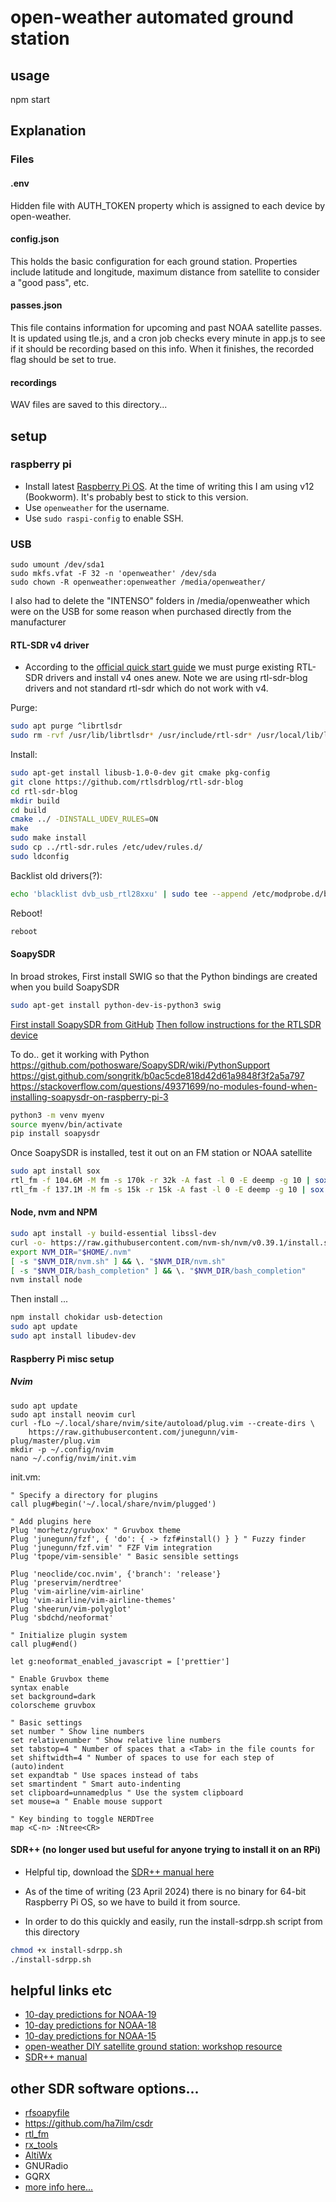 # open-weather automated ground station

## usage

npm start

## Explanation

### Files

#### .env

Hidden file with AUTH_TOKEN property which is assigned to each device by open-weather.

#### config.json

This holds the basic configuration for each ground station. Properties include latitude and longitude, maximum distance from satellite to consider a "good pass", etc.

#### passes.json

This file contains information for upcoming and past NOAA satellite passes. It is updated using tle.js, and a cron job checks every minute in app.js to see if it should be recording based on this info. When it finishes, the recorded flag should be set to true.

#### recordings

WAV files are saved to this directory...

## setup

### raspberry pi
+ Install latest [Raspberry Pi OS](https://www.raspberrypi.com/software/). At the time of writing this I am using v12 (Bookworm). It's probably best to stick to this version.
+ Use ```openweather``` for the username.
+ Use ```sudo raspi-config``` to enable SSH.

### USB
```
sudo umount /dev/sda1
sudo mkfs.vfat -F 32 -n 'openweather' /dev/sda
sudo chown -R openweather:openweather /media/openweather/
```
I also had to delete the "INTENSO" folders in /media/openweather which were on the USB for some reason when purchased directly from the manufacturer

#### RTL-SDR v4 driver

+ According to the [official quick start guide](https://www.rtl-sdr.com/V4/) we must purge existing RTL-SDR drivers and install v4 ones anew. Note we are using rtl-sdr-blog drivers and not standard rtl-sdr which do not work with v4.

Purge:
```bash
sudo apt purge ^librtlsdr
sudo rm -rvf /usr/lib/librtlsdr* /usr/include/rtl-sdr* /usr/local/lib/librtlsdr* /usr/local/include/rtl-sdr* /usr/local/include/rtl_* /usr/local/bin/rtl_* 
```
Install:
```bash
sudo apt-get install libusb-1.0-0-dev git cmake pkg-config
git clone https://github.com/rtlsdrblog/rtl-sdr-blog
cd rtl-sdr-blog
mkdir build
cd build
cmake ../ -DINSTALL_UDEV_RULES=ON
make
sudo make install
sudo cp ../rtl-sdr.rules /etc/udev/rules.d/
sudo ldconfig
```

Backlist old drivers(?):
```bash
echo 'blacklist dvb_usb_rtl28xxu' | sudo tee --append /etc/modprobe.d/blacklist-dvb_usb_rtl28xxu.conf
```

Reboot!
```bash
reboot
```

#### SoapySDR

In broad strokes,
First install SWIG so that the Python bindings are created when you build SoapySDR
```bash
sudo apt-get install python-dev-is-python3 swig
```
[First install SoapySDR from GitHub](https://github.com/pothosware/SoapyRTLSDR)
[Then follow instructions for the RTLSDR device](https://github.com/pothosware/SoapyRTLSDR/wiki)

To do.. get it working with Python
https://github.com/pothosware/SoapySDR/wiki/PythonSupport
https://gist.github.com/songritk/b0ac5cde818d42d61a9848f3f2a5a797
https://stackoverflow.com/questions/49371699/no-modules-found-when-installing-soapysdr-on-raspberry-pi-3

```bash
python3 -m venv myenv
source myenv/bin/activate
pip install soapysdr

```

Once SoapySDR is installed, test it out on an FM station or NOAA satellite
```bash
sudo apt install sox
rtl_fm -f 104.6M -M fm -s 170k -r 32k -A fast -l 0 -E deemp -g 10 | sox -t raw -e signed -c 1 -b 16 -r 32000 - fm104-6.wav # FM radio station in Berlin
rtl_fm -f 137.1M -M fm -s 15k -r 15k -A fast -l 0 -E deemp -g 10 | sox -t raw -e signed -c 1 -b 16 -r 15000 - noaa19.wav # NOAA19

```

#### Node, nvm and NPM

```bash
sudo apt install -y build-essential libssl-dev
curl -o- https://raw.githubusercontent.com/nvm-sh/nvm/v0.39.1/install.sh | bash
export NVM_DIR="$HOME/.nvm"
[ -s "$NVM_DIR/nvm.sh" ] && \. "$NVM_DIR/nvm.sh"  
[ -s "$NVM_DIR/bash_completion" ] && \. "$NVM_DIR/bash_completion"
nvm install node
```

Then install ...
```bash
npm install chokidar usb-detection
sudo apt update
sudo apt install libudev-dev
```

#### Raspberry Pi misc setup

##### Nvim
```
sudo apt update
sudo apt install neovim curl
curl -fLo ~/.local/share/nvim/site/autoload/plug.vim --create-dirs \
    https://raw.githubusercontent.com/junegunn/vim-plug/master/plug.vim
mkdir -p ~/.config/nvim
nano ~/.config/nvim/init.vim
```

init.vm:
```
" Specify a directory for plugins
call plug#begin('~/.local/share/nvim/plugged')

" Add plugins here
Plug 'morhetz/gruvbox' " Gruvbox theme
Plug 'junegunn/fzf', { 'do': { -> fzf#install() } } " Fuzzy finder
Plug 'junegunn/fzf.vim' " FZF Vim integration
Plug 'tpope/vim-sensible' " Basic sensible settings

Plug 'neoclide/coc.nvim', {'branch': 'release'}
Plug 'preservim/nerdtree'
Plug 'vim-airline/vim-airline'
Plug 'vim-airline/vim-airline-themes'
Plug 'sheerun/vim-polyglot'
Plug 'sbdchd/neoformat'

" Initialize plugin system
call plug#end()

let g:neoformat_enabled_javascript = ['prettier']

" Enable Gruvbox theme
syntax enable
set background=dark
colorscheme gruvbox

" Basic settings
set number " Show line numbers
set relativenumber " Show relative line numbers
set tabstop=4 " Number of spaces that a <Tab> in the file counts for
set shiftwidth=4 " Number of spaces to use for each step of (auto)indent
set expandtab " Use spaces instead of tabs
set smartindent " Smart auto-indenting
set clipboard=unnamedplus " Use the system clipboard
set mouse=a " Enable mouse support

" Key binding to toggle NERDTree
map <C-n> :Ntree<CR>
```

#### SDR++ (no longer used but useful for anyone trying to install it on an RPi)

+ Helpful tip, download the [SDR++ manual here](https://www.sdrpp.org/manual.pdf)

+ As of the time of writing (23 April 2024) there is no binary for 64-bit Raspberry Pi OS, so we have to build it from source.

+ In order to do this quickly and easily, run the install-sdrpp.sh script from this directory

```bash
chmod +x install-sdrpp.sh
./install-sdrpp.sh
```
## helpful links etc
+ [10-day predictions for NOAA-19](https://www.n2yo.com/passes/?s=33591#)
+ [10-day predictions for NOAA-18](https://www.n2yo.com/passes/?s=28654&a=1)
+ [10-day predictions for NOAA-15](https://www.n2yo.com/passes/?s=25338)
+ [open-weather DIY satellite ground station: workshop resource](https://docs.google.com/document/d/19wAhLYBdl_qCb4kBRlUFztdgenivi1wQb9GiZbTc7fY/edit)
+ [SDR++ manual](https://www.sdrpp.org/manual.pdf)

## other SDR software options...
+ [rfsoapyfile](https://github.com/roseengineering/rfsoapyfile)
+ https://github.com/ha7ilm/csdr
+ [rtl_fm](https://osmocom-sdr.osmocom.narkive.com/lDN2mcET/rtl-fm-problem-with-capture-audio)
+ [rx_tools](https://github.com/rxseger/rx_tools)
+ [AltiWx](https://github.com/altillimity/AltiWx)
+ GNURadio
+ GQRX
+ [more info here...](https://inst.eecs.berkeley.edu/~ee123/fa12/rtl_sdr.html)
